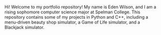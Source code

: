 Hi! Welcome to my portfolio repository! My name is Eden Wilson, and I am a rising sophomore computer science major at Spelman College. This repository contains some of my projects in Python and C++, including a menu-driven beauty shop simulator, a Game of Life simulator, and a Blackjack simulator. 
